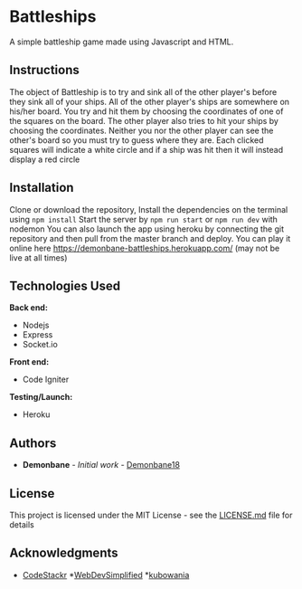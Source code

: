 # Battleships

A simple battleship game made using Javascript and HTML.

## Instructions

The object of Battleship is to try and sink all of the other player's before they sink all of your ships. All of the other player's ships are somewhere on his/her board.  You try and hit them by choosing the coordinates of one of the squares on the board.  The other player also tries to hit your ships by choosing the coordinates.  Neither you nor the other player can see the other's board so you must try to guess where they are.  Each clicked squares will indicate a white circle and if a ship was hit then it will instead display a red circle

## Installation

Clone or download the repository, Install the dependencies on the terminal using
```npm install```
Start the server by 
```npm run start``` or ```npm run dev``` with nodemon
You can also launch the app using heroku by connecting the git repository and then pull from the master branch and deploy.
You can play it online here https://demonbane-battleships.herokuapp.com/ (may not be live at all times)
## Technologies Used

**Back end:**

* Nodejs
* Express
* Socket.io

**Front end:**

* Code Igniter

**Testing/Launch:**

* Heroku


## Authors

* **Demonbane** - *Initial work* - [Demonbane18](https://github.com/Demonbane18)

## License

This project is licensed under the MIT License - see the [LICENSE.md](LICENSE.md) file for details

## Acknowledgments

* [CodeStackr](https://github.com/codeSTACKr)
*[WebDevSimplified](https://github.com/WebDevSimplified)
*[kubowania](https://github.com/kubowania)


